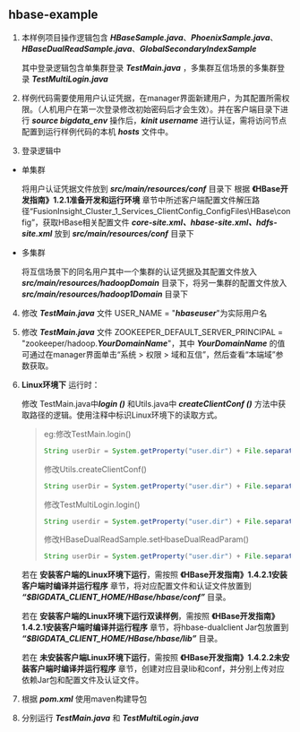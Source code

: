## hbase-example

1. 本样例项目操作逻辑包含 ***HBaseSample.java***、***PhoenixSample.java***、***HBaseDualReadSample.java***、***GlobalSecondaryIndexSample***

   其中登录逻辑包含单集群登录 ***TestMain.java*** ，多集群互信场景的多集群登录 ***TestMultiLogin.java***

2. 样例代码需要使用用户认证凭据，在manager界面新建用户，为其配置所需权限。（人机用户在第一次登录修改初始密码后才会生效）。并在客户端目录下进行 ***source bigdata_env*** 操作后，***kinit username*** 进行认证，需将访问节点配置到运行样例代码的本机 ***hosts*** 文件中。

3. 登录逻辑中
  - 单集群
    
    将用户认证凭据文件放到 ***src/main/resources/conf*** 目录下
    根据 __《HBase开发指南》1.2.1准备开发和运行环境__  章节中所述客户端配置文件解压路径“FusionInsight_Cluster_1_Services_ClientConfig_ConfigFiles\HBase\config”，获取HBase相关配置文件 ***core-site.xml、hbase-site.xml、hdfs-site.xml*** 放到 ***src/main/resources/conf*** 目录下
    
  - 多集群

    将互信场景下的同名用户其中一个集群的认证凭据及其配置文件放入 ***src/main/resources/hadoopDomain*** 目录下，将另一集群的配置文件放入 ***src/main/resources/hadoop1Domain*** 目录下

4. 修改 ***TestMain.java*** 文件 USER_NAME = "***hbaseuser***"为实际用户名

5. 修改 ***TestMain.java*** 文件 ZOOKEEPER_DEFAULT_SERVER_PRINCIPAL = "zookeeper/hadoop.***YourDomainName***"，其中 ***YourDomainName*** 的值可通过在manager界面单击“系统 > 权限 > 域和互信”，然后查看“本端域”参数获取。

6. __Linux环境下__ 运行时：

   修改 TestMain.java中***login ()*** 和Utils.java中 ***createClientConf ()*** 方法中获取路径的逻辑。使用注释中标识Linux环境下的读取方式。

   > eg:修改TestMain.login()
   >
   > ```java
   > String userDir = System.getProperty("user.dir") + File.separator + Utils.CONF_DIRECTORY + File.separator;
   > ```
   > 修改Utils.createClientConf()
   >
   > ```java
   > String userDir = System.getProperty("user.dir") + File.separator + CONF_DIRECTORY + File.separator;
   > ```
   >
   > 修改TestMultiLogin.login()
   >
   > ```java
   > String userdir = System.getProperty("user.dir") + File.separator + confDir + File.separator;
   > ```
   >
   > 修改HBaseDualReadSample.setHbaseDualReadParam()
   > ```java
   > String userDir = System.getProperty("user.dir") + File.separator + Utils.CONF_DIRECTORY + File.separator;
   > ```

   若在 __安装客户端的Linux环境下运行__，需按照 __《HBase开发指南》1.4.2.1安装客户端时编译并运行程序__ 章节，将对应配置文件和认证文件放置到 ***“$BIGDATA_CLIENT_HOME/HBase/hbase/conf”*** 目录。

   若在 __安装客户端的Linux环境下运行双读样例__，需按照 __《HBase开发指南》1.4.2.1安装客户端时编译并运行程序__ 章节，将hbase-dualclient Jar包放置到 ***“$BIGDATA_CLIENT_HOME/HBase/hbase/lib”*** 目录。

   若在 __未安装客户端Linux环境下运行__，需按照 __《HBase开发指南》1.4.2.2未安装客户端时编译并运行程序__ 章节，创建对应目录lib和conf，并分别上传对应依赖Jar包和配置文件及认证文件。

7. 根据 ***pom.xml*** 使用maven构建导包

8. 分别运行 ***TestMain.java*** 和 ***TestMultiLogin.java***



